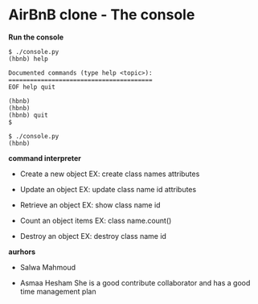 # AirBnB clone - The console

**Run the console**
```
$ ./console.py
(hbnb) help

Documented commands (type help <topic>):
========================================
EOF help quit

(hbnb)
(hbnb)
(hbnb) quit
$
```

```
$ ./console.py
(hbnb) 
```

**command interpreter**

- Create a new object
    EX: create class names  attributes

- Update an object
    EX: update class name id  attributes

- Retrieve an object
    EX: show class name id 

- Count an object items
    EX: class name.count()

- Destroy an object
    EX: destroy class name id

**aurhors**

- Salwa Mahmoud

- Asmaa Hesham
    She is a good contribute collaborator and has a good time management plan
